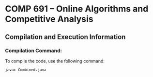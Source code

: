 # COMP 691 – Online Algorithms and Competitive Analysis

## Compilation and Execution Information

### Compilation Command:

To compile the code, use the following command:
```bash
javac Combined.java
